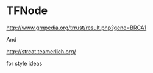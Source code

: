 # TFNode

http://www.grnpedia.org/trrust/result.php?gene=BRCA1

And 

http://strcat.teamerlich.org/


for style ideas
